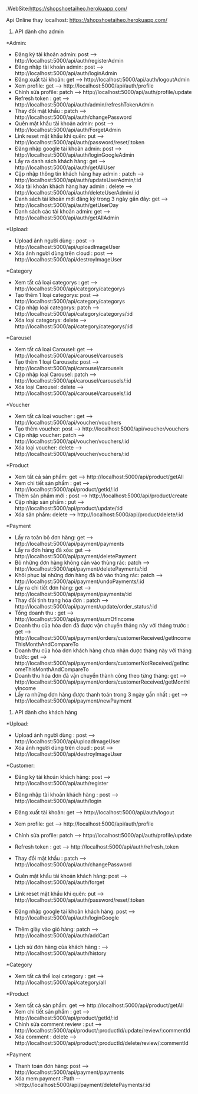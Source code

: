 .WebSite:https://shopshoetaiheo.herokuapp.com/

Api Online thay localhost: https://shopshoetaiheo.herokuapp.com/

1. API dành cho admin

\*Admin:

- Đăng ký tài khoản admin: post --> http://localhost:5000/api/auth/registerAdmin
- Đăng nhập tài khoản admin: post --> http://localhost:5000/api/auth/loginAdmin
- Đăng xuất tài khoản: get --> http://localhost:5000/api/auth/logoutAdmin
- Xem profile: get --> http://localhost:5000/api/auth/profile
- Chỉnh sửa profile: patch --> http://localhost:5000/api/auth/profile/update
- Refresh token : get --> http://localhost:5000/api/auth/admin/refreshTokenAdmin
- Thay đổi mật khẩu : patch --> http://localhost:5000/api/auth/changePassword
- Quên mật khẩu tài khoản admin: post --> http://localhost:5000/api/auth/ForgetAdmin
- Link reset mật khẩu khi quên: put --> http://localhost:5000/api/auth/password/reset/:token
- Đăng nhập google tài khoản admin: post --> http://localhost:5000/api/auth/loginGoogleAdmin
- Lấy ra danh sách khách hàng: get --> http://localhost:5000/api/auth/getAllUser
- Cập nhập thông tin khách hàng hay admin : patch --> http://localhost:5000/api/auth/updateUserAdmin/:id
- Xóa tài khoản khách hàng hay admin : delete --> http://localhost:5000/api/auth/deleteUserAdmin/:id
- Danh sách tài khoản mới đăng ký trong 3 ngày gần đây: get --> http://localhost:5000/api/auth/getUserDay
- Danh sách các tài khoản admin: get --> http://localhost:5000/api/auth/getAllAdmin

\*Upload:

- Upload ảnh người dùng : post --> http://localhost:5000/api/uploadImageUser
- Xóa ảnh người dùng trên cloud : post --> http://localhost:5000/api/destroyImageUser

\*Category

- Xem tất cả loại categorys : get --> http://localhost:5000/api/category/categorys
- Tạo thêm 1 loại categorys: post --> http://localhost:5000/api/category/categorys
- Cập nhập loại categorys: patch --> http://localhost:5000/api/category/categorys/:id
- Xóa loại categorys: delete --> http://localhost:5000/api/category/categorys/:id
  
\*Carousel

- Xem tất cả loại Carousel: get --> http://localhost:5000/api/carousel/carousels
- Tạo thêm 1 loại Carousels: post --> http://localhost:5000/api/carousel/carousels
- Cập nhập loại Carousel: patch --> http://localhost:5000/api/carousel/carousels/:id
- Xóa loại Carousel: delete --> http://localhost:5000/api/carousel/carousels/:id

\*Voucher

- Xem tất cả loại voucher : get --> http://localhost:5000/api/voucher/vouchers
- Tạo thêm voucher: post --> http://localhost:5000/api/voucher/vouchers
- Cập nhập voucher: patch --> http://localhost:5000/api/voucher/vouchers/:id
- Xóa loại voucher: delete --> http://localhost:5000/api/voucher/vouchers/:id

\*Product

- Xem tất cả sản phẩm: get --> http://localhost:5000/api/product/getAll
- Xem chi tiết sản phẩm : get --> http://localhost:5000/api/product/getId/:id
- Thêm sản phẩm mới : post --> http://localhost:5000/api/product/create
- Cập nhập sản phẩm : put --> http://localhost:5000/api/product/update/:id
- Xóa sản phẩm: delete --> http://localhost:5000/api/product/delete/:id

\*Payment

- Lấy ra toàn bộ đơn hàng: get --> http://localhost:5000/api/payment/payments
- Lấy ra đơn hàng đã xóa: get --> http://localhost:5000/api/payment/deletePayment
- Bỏ những đơn hàng không cần vào thùng rác: patch --> http://localhost:5000/api/payment/deletePayments/:id
- Khôi phục lại những đơn hàng đã bỏ vào thùng rác: patch --> http://localhost:5000/api/payment/undoPayments/:id
- Lấy ra chi tiết đơn hàng: get --> http://localhost:5000/api/payment/payments/:id
- Thay đổi tình trạng hóa đơn : patch --> http://localhost:5000/api/payment/update/order_status/:id
- Tổng doanh thu : get --> http://localhost:5000/api/payment/sumOfIncome
- Doanh thu của hóa đơn đã được vận chuyển tháng này với tháng trước : get --> http://localhost:5000/api/payment/orders/customerReceived/getIncomeThisMonthAndCompareTo
- Doanh thu của hóa đơn khách hàng chưa nhận được tháng này với tháng trước: get --> http://localhost:5000/api/payment/orders/customerNotReceived/getIncomeThisMonthAndCompareTo
- Doanh thu hóa đơn đã vận chuyển thành công theo từng tháng: get --> http://localhost:5000/api/payment/orders/customerReceived/getMonthlyIncome
- Lấy ra những đơn hàng được thanh toán trong 3 ngày gần nhất : get --> http://localhost:5000/api/payment/newPayment

1. API dành cho khách hàng

\*Upload:

- Upload ảnh người dùng : post --> http://localhost:5000/api/uploadImageUser
- Xóa ảnh người dùng trên cloud : post --> http://localhost:5000/api/destroyImageUser

\*Customer:

- Đăng ký tài khoản khách hàng: post --> http://localhost:5000/api/auth/register
- Đăng nhập tài khoản khách hàng : post --> http://localhost:5000/api/auth/login
- Đăng xuất tài khoản: get --> http://localhost:5000/api/auth/logout
- Xem profile: get --> http://localhost:5000/api/auth/profile
- Chỉnh sửa profile: patch --> http://localhost:5000/api/auth/profile/update
- Refresh token : get --> http://localhost:5000/api/auth/refresh_token
- Thay đổi mật khẩu : patch --> http://localhost:5000/api/auth/changePassword
- Quên mật khẩu tài khoản khách hàng: post --> http://localhost:5000/api/auth/forget
- Link reset mật khẩu khi quên: put --> http://localhost:5000/api/auth/password/reset/:token
- Đăng nhập google tài khoản khách hàng: post --> http://localhost:5000/api/auth/loginGoogle

- Thêm giày vào giỏ hàng: patch --> http://localhost:5000/api/auth/addCart

- Lịch sử đơn hàng của khách hàng : --> http://localhost:5000/api/auth/history

\*Category

- Xem tất cả thể loại category : get --> http://localhost:5000/api/category/all


\*Product

- Xem tất cả sản phẩm: get --> http://localhost:5000/api/product/getAll
- Xem chi tiết sản phẩm : get --> http://localhost:5000/api/product/getId/:id
- Chỉnh sửa comment review : put --> http://localhost:5000/api/product/:productId/update/review/:commentId
- Xóa comment : delete --> http://localhost:5000/api/product/:productId/delete/review/:commentId

\*Payment

- Thanh toán đơn hàng: post --> http://localhost:5000/api/payment/payments
- Xóa mem payment :Path -->http://localhost:5000/api/payment/deletePayments/:id
 
